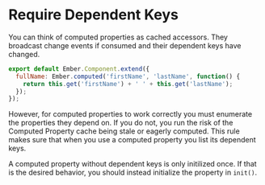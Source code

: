 # Require Dependent Keys

You can think of computed properties as cached accessors.
They broadcast change events if consumed and their dependent keys have changed.

```javascript
export default Ember.Component.extend({
  fullName: Ember.computed('firstName', 'lastName', function() {
    return this.get('firstName') + ' ' + this.get('lastName');
  });
});
```

However, for computed properties to work correctly you must enumerate the properties they depend on.
If you do not, you run the risk of the Computed Property cache being stale or eagerly computed.
This rule makes sure that when you use a computed property you list its dependent keys.

A computed property without dependent keys is only initilized once. If that is the desired behavior, you should instead initialize the property in `init()`.
